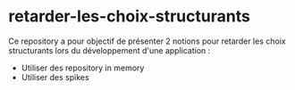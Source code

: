 # retarder-les-choix-structurants

Ce repository a pour objectif de présenter 2 notions pour retarder les choix structurants lors du développement d'une application :
- Utiliser des repository in memory
- Utiliser des spikes
